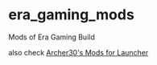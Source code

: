 # era_gaming_mods
Mods of Era Gaming Build

also check [Archer30's Mods for Launcher](https://github.com/Archer30/Era-Launcher-Mods)
